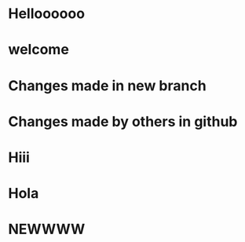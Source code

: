 # Helloooooo
# welcome
# Changes made in new branch
# Changes made by others in github
# Hiii
# Hola
# NEWWWW
